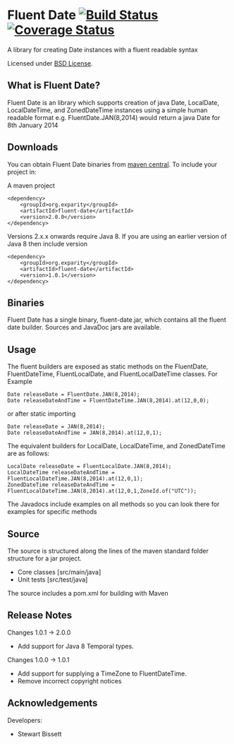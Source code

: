 Fluent Date [![Build Status](https://travis-ci.org/eXparity/fluent-date.svg?branch=master)](https://travis-ci.org/eXparity/fluent-date) [![Coverage Status](https://coveralls.io/repos/eXparity/fluent-date/badge.png?branch=master)](https://coveralls.io/r/eXparity/fluent-date)
===========

A library for creating Date instances with a fluent readable syntax

Licensed under [BSD License][].

What is Fluent Date?
-----------------
Fluent Date is an library which supports creation of java Date, LocalDate, LocalDateTime, and ZonedDateTime instances using a simple human readable format e.g. FluentDate.JAN(8,2014) would return a java Date for 8th January 2014

Downloads
---------
You can obtain Fluent Date binaries from [maven central][]. To include your project in:

A maven project

    <dependency>
        <groupId>org.exparity</groupId>
        <artifactId>fluent-date</artifactId>
        <version>2.0.0</version>
    </dependency>

Versions 2.x.x onwards require Java 8. If you are using an earlier version of Java 8 then include version

    <dependency>
        <groupId>org.exparity</groupId>
        <artifactId>fluent-date</artifactId>
        <version>1.0.1</version>
    </dependency>
            
Binaries
--------
Fluent Date has a single binary, fluent-date.jar, which contains all the fluent date builder. Sources and JavaDoc jars are available.

Usage
-------------

The fluent builders are exposed as static methods on the FluentDate, FluentDateTime, FluentLocalDate, and FluentLocalDateTime classes. For Example

	Date releaseDate = FluentDate.JAN(8,2014);
	Date releaseDateAndTime = FluentDateTime.JAN(8,2014).at(12,0,0);

or after static importing

	Date releaseDate = JAN(8,2014);
	Date releaseDateAndTime = JAN(8,2014).at(12,0,1);

The equivalent builders for LocalDate, LocalDateTime, and ZonedDateTime are as follows:

	LocalDate releaseDate = FluentLocalDate.JAN(8,2014);
	LocalDateTime releaseDateAndTime = FluentLocalDateTime.JAN(8,2014).at(12,0,1);
	ZonedDateTime releaseDateAndTime = FluentLocalDateTime.JAN(8,2014).at(12,0,1,ZoneId.of("UTC"));	

The Javadocs include examples on all methods so you can look there for examples for specific methods

Source
------
The source is structured along the lines of the maven standard folder structure for a jar project.

  * Core classes [src/main/java]
  * Unit tests [src/test/java]

The source includes a pom.xml for building with Maven 

Release Notes
-------------
Changes 1.0.1 -> 2.0.0
  * Add support for Java 8 Temporal types.
  
Changes 1.0.0 -> 1.0.1
  * Add support for supplying a TimeZone to FluentDateTime.
  * Remove incorrect copyright notices

Acknowledgements
----------------
Developers:
  * Stewart Bissett

[BSD License]: http://opensource.org/licenses/BSD-3-Clause
[Maven central]: http://search.maven.org/#search%7Cga%7C1%7Ca%3A%22fluent-date%22
